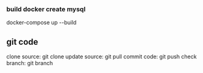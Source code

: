 ### build docker create mysql
docker-compose up --build

## git code
clone source: git clone 
update source: git pull
commit code: git push
check branch: git branch
